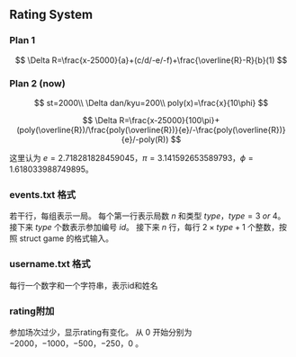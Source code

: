 ## Rating System

### Plan 1

$$
\Delta R=\frac{x-25000}{a}+(c/d/-e/-f)+\frac{\overline{R}-R}{b}(1)
$$

### Plan 2 (now)

$$
st=2000\\
\Delta dan/kyu=200\\
poly(x)=\frac{x}{10\phi}
$$

$$
\Delta R=\frac{x-25000}{100\pi}+(poly(\overline{R})/\frac{poly(\overline{R})}{e}/-\frac{poly(\overline{R})}{e}/-poly(R))
$$

这里认为 $e=2.718281828459045$，$\pi=3.141592653589793$，$\phi =1.618033988749895$。 

### events.txt 格式
若干行，每组表示一局。
每个第一行表示局数 $n$ 和类型 $type$，$type = 3 ~ or ~ 4$。
接下来 $type$ 个数表示参加编号 $id$。
接下来 $n$ 行，每行 $2\times type +1$ 个整数，按照 struct game 的格式输入。

### username.txt 格式
每行一个数字和一个字符串，表示id和姓名

### rating附加
参加场次过少，显示rating有变化。
从 $0$ 开始分别为 $-2000$，$-1000$，$-500$，$-250$，$0$ 。 
